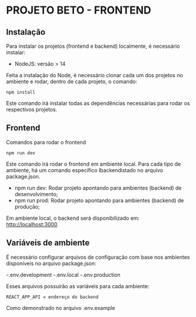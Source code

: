 # PROJETO BETO - FRONTEND

## Instalação

Para instalar os projetos (frontend e backend) localmente, é necessário instalar:

- NodeJS: versão > 14

Feita a instalação do Node, é necessário clonar cada um dos projetos no ambiente e rodar, dentro de cada projeto, o comando:

```
npm install
```

Este comando irá instalar todas as dependências necessárias para rodar os respectivos projetos.

## Frontend

Comandos para rodar o frontend

```
npm run dev
```

Este comando irá rodar o frontend em ambiente local. Para cada tipo de ambiente, há um comando específico lbackendistado no arquivo package.json.

- npm run dev: Rodar projeto apontando para ambientes (backend) de desenvolvimento;
- npm run prod: Rodar projeto apontando para ambientes (backend) de produção;

Em ambiente local, o backend será disponibilizado em: <a href="http://localhost:3000">http://localhost:3000</a>

## Variáveis de ambiente

É necessário configurar arquivos de configuração com base nos ambientes disponíveis no arquivo package.json:

-.env.development
-.env.local
-.env.production

Esses arquivos possuirão as variáveis para cada ambiente:

```
REACT_APP_API = endereço do backend
```

Como demonstrado no arquivo .env.example
